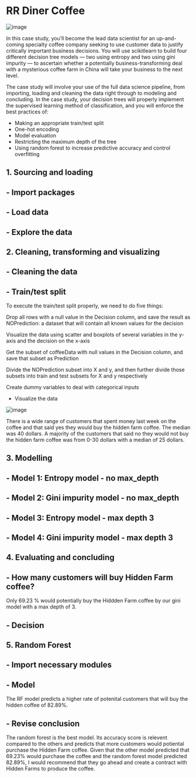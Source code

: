 # RR Diner Coffee

![image](https://user-images.githubusercontent.com/86930309/227387324-7433daa7-cff3-4520-9279-4c154c380ac5.png)

In this case study, you’ll become the lead data scientist for an up-and-coming specialty coffee company seeking to use customer data to justify critically important
business decisions. You will use scikitlearn to build four different decision tree models — two using entropy and two using gini impurity — to ascertain whether a 
potentially business-transforming deal with a mysterious coffee farm in China will take your business to the next level. 

The case study will involve your use of the full data science pipeline, from importing, loading and cleaning the data right through to modeling and concluding. In the
case study, your decision trees will properly implement the supervised learning method of classification, and you will enforce the best practices of:

- Making an appropriate train/test split
- One-hot encoding
- Model evaluation
- Restricting the maximum depth of the tree
- Using random forest to increase predictive accuracy and control overfitting

## 1. Sourcing and loading

## - Import packages
## - Load data
## - Explore the data

## 2. Cleaning, transforming and visualizing

## - Cleaning the data
## - Train/test split

To execute the train/test split properly, we need to do five things:

Drop all rows with a null value in the Decision column, and save the result as NOPrediction: a dataset that will contain all known values for the decision

Visualize the data using scatter and boxplots of several variables in the y-axis and the decision on the x-axis

Get the subset of coffeeData with null values in the Decision column, and save that subset as Prediction

Divide the NOPrediction subset into X and y, and then further divide those subsets into train and test subsets for X and y respectively

Create dummy variables to deal with categorical inputs

- Visualize the data

![image](https://user-images.githubusercontent.com/86930309/227389110-e3312092-4a90-4e66-9930-8273332e0fca.png)

There is a wide range of customers that spent money last week on the coffee and that said yes they would buy the hidden farm coffee. The median was 40 dollars. A majority of the customers that said no they would not buy the hidden farm coffee was from 0-30 dollars with a median of 25 dollars.

## 3. Modelling

## - Model 1: Entropy model - no max_depth
## - Model 2: Gini impurity model - no max_depth
## - Model 3: Entropy model - max depth 3
## - Model 4: Gini impurity model - max depth 3

## 4. Evaluating and concluding

## - How many customers will buy Hidden Farm coffee?

Only 69.23 % would potentially buy the Hiddden Farm coffee by our gini model with a max depth of 3.

## - Decision

## 5. Random Forest

## - Import necessary modules
## - Model

The RF model predicts a higher rate of potenital customers that will buy the hidden coffee of 82.89%.

## - Revise conclusion

The random forest is the best model. Its accuracy score is relevent compared to the others and predicts that more customers would potiental purchase the Hidden Farm coffee. Given that the other model predicted that 69.23% would purchase the coffee and the random forest model predicted 82.89%, I would recommend that they go ahead and create a contract with Hidden Farms to produce the coffee.
